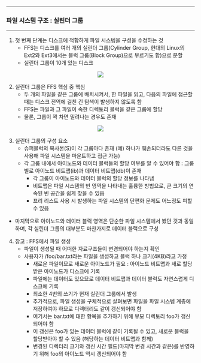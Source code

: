 -----
### 파일 시스템 구조 : 실린더 그룹
-----
1. 첫 번째 단계는 디스크에 적합하게 파일 시스템을 구성을 수정하는 것
   - FFS는 디스크를 여러 개의 실린더 그룹(Cylinder Group, 현대의 Linux의 Ext2와 Ext3에서는 블럭 그룹(Block Group)으로 부르기도 함)으로 분할
   - 실린더 그룹이 10개 있는 디스크
<div align="center">
<img src="https://github.com/user-attachments/assets/f13e5333-437e-4957-89f6-4fb4c9adda6e">
</div>

2. 실린더 그룹은 FFS 핵심 중 핵심
   - 두 개의 파일을 같은 그룹에 배치시켜서, 한 파일을 읽고, 다음의 파일에 접근할 때는 디스크 전역에 걸친 긴 탐색이 발생하지 않도록 함
   - FFS는 파일과 그 파일이 속한 디렉토리 블럭을 같은 그룹에 할당
   - 물론, 그룹이 꽉 차면 밀려나는 경우도 존재
<div align="center">
<img src="https://github.com/user-attachments/assets/00c9778b-648d-45f5-8f21-e76bfae16f14">
</div>

3. 실린더 그룹의 구성 요소
   - 슈퍼블럭의 복사본(S)이 각 그룹마다 존재 (예) 하나가 훼손되더라도 다른 것을 사용해 파일 시스템을 마운트하고 접근 가능)
   - 각 그룹 내에서 아이노드와 데이터 블럭들의 할당 여부를 알 수 있어야 함 : 그룹별로 아이노드 비트맵(ib)과 데이터 비트맵(db)이 존재
     + 각 그룹이 아이노드와 데이터 블럭의 할당 정보를 나타냄
     + 비트맵은 파일 시스템의 빈 영역을 나타내는 훌륭한 방법으로, 큰 크기의 연속된 빈 공간을 쉽게 찾을 수 있음
     + 프리 리스트 사용 시 발생하는 파일 시스템의 단편화 문제도 어느정도 피할 수 있음

  - 마지막으로 아이노드와 데이터 블럭 영역은 단순한 파일 시스템에서 봤던 것과 동일하며, 각 실린더 그룹의 대부분도 마찬가지로 데이터 블럭으로 구성

4. 참고 : FFS에서 파일 생성
   - 파일이 생성될 때 어떠한 자료구조들이 변경되어야 하는지 확인
   - 사용자가 /foo/bar.txt라는 파일을 생성하고 블럭 하나 크기(4KB)라고 가정
     + 새로운 파일이므로 새로운 아이노드가 필요 : 아이노드 비트맵과 새로 할당받은 아이노드가 디스크에 기록
     + 파일에는 데이터도 있으므로 데이터 비트맵과 데이터 블럭도 자연스럽게 디스크에 기록
     + 최소한 4번의 쓰기가 현재 실린더 그룹에서 발생
     + 추가적으로, 파일 생성을 구체적으로 살펴보면 파일을 파일 시스템 계층에 저장하여야 하므로 디렉터리도 같이 갱신되어야 함
     + 여기서는 bar.txt에 대한 항목을 추가하기 위해 부모 디렉토리 foo가 갱신되어야 함
     + 이 갱신은 foo가 있는 데이터 블럭에 같이 기록될 수 있고, 새로운 블럭을 할당받아야 할 수 있음 (해당하는 데이터 비트맵과 함께)
     + 변경된 디렉터리 크기와 갱신 시간 필드(마지막 변경 시간과 같은)를 반영하기 위해 foo의 아이노드 역시 갱신되어야 함
       
